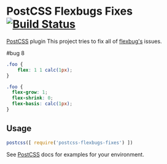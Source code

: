 # PostCSS Flexbugs Fixes [![Build Status][ci-img]][ci]
[PostCSS] plugin This project tries to fix all of [flexbug's](https://github.com/philipwalton/flexbugs) issues.

#bug 8
```css
.foo {
    flex: 1 1 calc(1px);
}
```

```css
.foo {
  flex-grow: 1;
  flex-shrink: 0;
  flex-basis: calc(1px);
}
```

## Usage

```js
postcss([ require('postcss-flexbugs-fixes') ])
```

See [PostCSS] docs for examples for your environment.

[postcss]: https://github.com/postcss/postcss
[ci-img]: https://travis-ci.org/luisrudge/postcss-flexbugs-fixes.svg
[ci]: https://travis-ci.org/luisrudge/postcss-flexbugs-fixes
